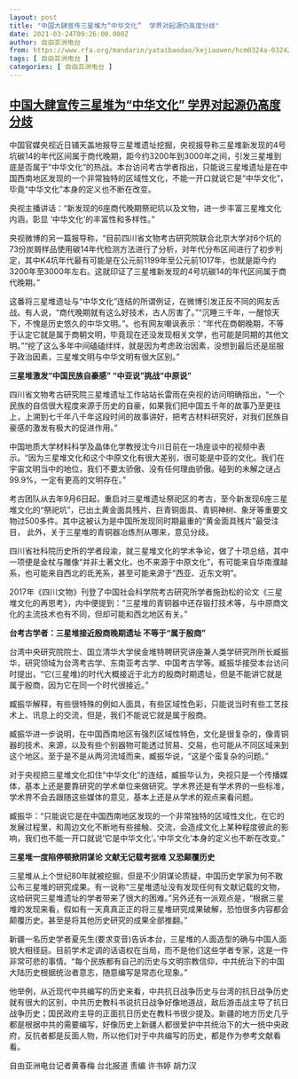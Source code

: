 ```yaml
---
layout: post
title: "中国大肆宣传三星堆为“中华文化”  学界对起源仍高度分歧"
date: 2021-03-24T09:26:00.000Z
author: 自由亚洲电台
from: https://www.rfa.org/mandarin/yataibaodao/kejiaowen/hcm0324a-03242021052416.html
tags: [ 自由亚洲电台 ]
categories: [ 自由亚洲电台 ]
---
```

<!--1616577960000-->
[中国大肆宣传三星堆为“中华文化”  学界对起源仍高度分歧](https://www.rfa.org/mandarin/yataibaodao/kejiaowen/hcm0324a-03242021052416.html)
------

<div>
<p>中国官媒央视近日铺天盖地报导三星堆遗址挖掘，央视报导称三星堆新发现的4号坑碳14的年代区间属于商代晚期，距今约3200年到3000年之间，引发三星堆到底是否属于“中华文化”的热战。本台访问考古学者指出，只能说三星堆遗址是在中国西南地区发现的一个非常独特的区域性文化，不能一开口就说它是“中华文化”，毕竟“中华文化”本身的定义也不断在改变。</p><p>央视主播讲话：“新发现的6座商代晚期祭祀坑以及文物，进一步丰富三星堆文化内涵，彰显 ‘中华文化’的丰富性和多样性。”</p><p>央视微博的另一篇报导称，“目前四川省文物考古研究院联合北京大学对6个坑的73份炭屑样品使用碳14年代检测方法进行了分析，对年代分布区间进行了初步判定，其中K4坑年代最有可能是在公元前1199年至公元前1017年，也就是距今约3200年至3000年左右。这就印证了三星堆新发现的4号坑碳14的年代区间属于商代晚期。”</p><p>这番将三星堆遗址与“中华文化”连结的所谓例证，在微博引发正反不同的网友舌战。有人说，“商代晚期就有这么好技术，古人厉害了。”“沉睡三千年，一醒惊天下，不愧是历史悠久的中华文明。”。也有网友嘲讽表示：“年代在商朝晚期，不等于认定它就是属于商朝文明，毕竟现在还没发现相关文学，也可能是同期的其他文明。”“挖了这么多年中间磕磕绊绊，就是因为考虑政治因素，没想到最后还是屈服于政治因素，三星堆文明与中华文明有很大区别。”</p><p><strong>三星堆激发“中国民族自豪感” “中亚说”挑战“中原说”</strong></p><p>四川省文物考古研究院三星堆遗址工作站站长雷雨在央视的访问明确指出，“一个民族的自信很大程度来源于历史的自豪，如果我们把中国五千年的故事乃至更往上，上溯到七千年八千年这段时间的故事讲好，把考古材料研究好，对我们民族自豪感的激发有极大的促进作用。”</p><p>中国地质大学材料科学及晶体化学教授沈今川日前在一场座谈中的视频中表示。“因为三星堆文化和这个中原文化有很大差别，很可能是中亚的文化。我们在宇宙文明当中的地位，我们不要太骄傲、没有任何理由骄傲。碰到的未解之谜占99.9%，一定有更高的文明存在。”</p><p>考古团队从去年9月6日起，重启对三星堆遗址祭祀区的考古，至今新发现6座三星堆文化的“祭祀坑”，已出土黄金面具残片、巨青铜面具、青铜神树、象牙等重要文物过500多件。其中这被认为是中国所发现同时期最重的“黄金面具残片”最受注目， 此外，关于三星堆的青铜器冶炼剂从哪来，意见分歧。</p><p>四川省社科院历史所的学者段渝，就三星堆文化的学术争论，做了十项总结，其中一项便是金杖与雕像“并非土著文化，也不来源于中原文化”，有可能来自华南濮越系，也可能来自西北的氐羌系，甚至可能来源于“西亚、近东文明”。</p><p>2017年《四川文物》刊登了中国社会科学院考古研究所学者施劲松的论文《三星堆文化的再思考》，内中便提到：“三星堆的青铜器中还存锻打技术等，与中原商文化的主流技术也有不同，但却可能和西北地区有关。”</p><p><strong>台考古学者：三星堆接近殷商晚期遗址 不等于“属于殷商”</strong></p><p>台湾中央研究院院士、国立清华大学侯金堆特聘研究讲座兼人类学研究所所长臧振华，研究领域为台湾考古学、东南亚考古学、中国考古学等。臧振华接受本台访问时提出，“它(三星堆)的时代大概接近于北方的殷商时期遗址，但是不能讲它就是属于殷商，因为它在同一个时代很接近。”</p><p>臧振华解释，有些很特殊的例如人面具，有些区域性色彩，只能说当时有些工艺技术上、讯息上的交流，但是，我们不能说它就是属于殷商。</p><p>臧振华进一步说明，在中国西南地区有强烈区域性特色，文化是很复杂的，像青铜器的技术、来源，以及有些个别器物可能透过贸易、交易，也可能从不同区域来到这个地区。至于是不是从两河流域而来，臧振华说，“这是个蛮复杂的问题。”</p><p>对于央视把三星堆文化扣住“中华文化”的连结，臧振华认为，央视只是一个传播媒体，基本上还是要靠研究的学术单位来做研究。学术界还是有学术界的一些标准，学术界不会去跟随这些媒体的意见，基本上还是从学术的观点来看问题。</p><p>臧振华：“只能说它是在中国西南地区发现的一个非常独特的区域性文化，在它的发展过程里，和周边文化不断地有些接触、交流，会造成文化上某种程度彼此的影响，我们也不能一开口就说’它是中华文化’。’中华文化’本身的定义也不断在改变。”</p><p><strong>三星堆一度陷停顿掀阴谋论 文献无记载考据难 又恐颠覆历史</strong></p><p>三星堆从上个世纪80年就被挖掘，但是不少阴谋论质疑，中国历史学家为何不敢公布三星堆的研究成果。有一说称“三星堆遗址没有发现任何有文献记载的文物，这给研究三星堆遗址的学者带来了很大的困难。”另外还有一派观点是，“根据三星堆的发现来看，假如有一天真真正正的将三星堆研究成果破解，恐怕很多内容都会颠覆历史。甚至是将其他历史研究的成果全部推翻。”</p><p>新疆一名历史学者夏先生(要求变音)告诉本台，三星堆的人面造型的确与中国人面貌大相径庭。目前学术定调的话语权在当局，而不是他们这些学者专家，这是一件非常可悲的事情。“每个民族都有自己的历史与文明宗教信仰，中共统治下的中国大陆历史根据统治者意志，随意编写是常态化现象。”</p><p>他举例，从近现代中共编写的历史来看，中共抗日战争历史与台湾的抗日战争历史就有很大的区别，中共历史教科书说抗日战争好像地道战，敌后游击战主导了抗日战争历史；国民政府主导的正面抗日历史在教科书很少提及。新疆的地方历史几乎都是根据中共的需要编写，好像历史上新疆人都很爱护中共统治下的大一统中央政府，反抗者都是反面人物，所以他们对于中共编写的历史，都是作为参考文献看看。</p><p></p><p>自由亚洲电台记者黄春梅 台北报道 责编 许书婷 胡力汉</p>
</div>
